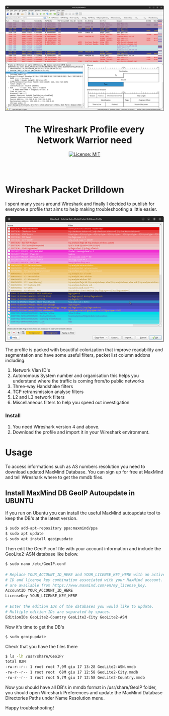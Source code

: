 ![Screenshot](media/preview.png)

<div align="center">

# The Wireshark Profile every Network Warrior need



[![License: MIT](https://img.shields.io/badge/License-MIT-yellow.svg)](LICENSE)

</div>
<br><br>

# Wireshark Packet Drilldown

I spent many years around Wireshark and finally I decided to publish for everyone a profile that aims to help making troubleshooting a little easier.

![Screenshot](media/colorizing.png)

The profile is packed with beautiful colorization that improve readability and segmentation and have some useful filters, packet list column addons including:
1. Network Vlan ID's
2. Autonomous System number and organisation this helps you understand where the traffic is coming from/to public networks
3. Three-way Handshake filters
4. TCP retransmission analyse filters
5. L2 and L3 network filters
6. Miscellaneous filters to help you speed out investigation

### Install

1. You need Wireshark version 4 and above.
2. Download the profile and import it in your Wireshark environment.

# Usage

To access informations such as AS numbers resolution you need to download updated MaxMind Database.
You can sign up for free at MaxMind and tell Wireshark where to get the mmdb files.

## Install MaxMind DB GeoIP Autoupdate in UBUNTU
If you run on Ubuntu you can install the useful MaxMind autoupdate tool to keep the DB's at the latest version.

```sh
$ sudo add-apt-repository ppa:maxmind/ppa
$ sudo apt update
$ sudo apt install geoipupdate
```

Then edit the GeoIP.conf file with your account information and include the GeoLite2-ASN database like below.

```sh
$ sudo nano /etc/GeoIP.conf

# Replace YOUR_ACCOUNT_ID_HERE and YOUR_LICENSE_KEY_HERE with an active account
# ID and license key combination associated with your MaxMind account. These
# are available from https://www.maxmind.com/en/my_license_key.
AccountID YOUR_ACCOUNT_ID_HERE
LicenseKey YOUR_LICENSE_KEY_HERE

# Enter the edition IDs of the databases you would like to update.
# Multiple edition IDs are separated by spaces.
EditionIDs GeoLite2-Country GeoLite2-City GeoLite2-ASN
```

Now it's time to get the DB's
```sh
$ sudo geoipupdate
```

Check that you have the files there
```sh
$ ls -lh /usr/share/GeoIP/
total 82M
-rw-r--r-- 1 root root 7,9M giu 17 13:28 GeoLite2-ASN.mmdb
-rw-r--r-- 1 root root  68M giu 17 12:58 GeoLite2-City.mmdb
-rw-r--r-- 1 root root 5,7M giu 17 12:58 GeoLite2-Country.mmdb
```

Now you should have all DB's in mmdb format in /usr/share/GeoIP folder, you should open Wireshark Preferences and update the MaxMind Database Directories Paths under Name Resolution menu.

Happy troubleshooting!
